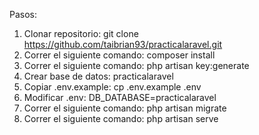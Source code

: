 Pasos:
1. Clonar repositorio:
    git clone https://github.com/taibrian93/practicalaravel.git
2. Correr el siguiente comando:
    composer install
3. Correr el siguiente comando:
    php artisan key:generate
4. Crear base de datos: 
    practicalaravel
5. Copiar .env.example:
    cp .env.example .env
6. Modificar .env:
    DB_DATABASE=practicalaravel
7. Correr el siguiente comando:
    php artisan migrate
8. Correr el siguiente comando:
    php artisan serve

